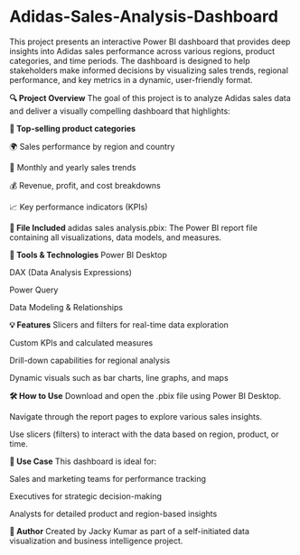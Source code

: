 # Adidas-Sales-Analysis-Dashboard

This project presents an interactive Power BI dashboard that provides deep insights into Adidas sales performance across various regions, product categories, and time periods. The dashboard is designed to help stakeholders make informed decisions by visualizing sales trends, regional performance, and key metrics in a dynamic, user-friendly format.

**🔍 Project Overview**
The goal of this project is to analyze Adidas sales data and deliver a visually compelling dashboard that highlights:

**🛒 Top-selling product categories**

🌍 Sales performance by region and country

📆 Monthly and yearly sales trends

💰 Revenue, profit, and cost breakdowns

📈 Key performance indicators (KPIs)

**📁 File Included**
adidas sales analysis.pbix: The Power BI report file containing all visualizations, data models, and measures.

**🧰 Tools & Technologies**
Power BI Desktop

DAX (Data Analysis Expressions)

Power Query

Data Modeling & Relationships

**💡 Features**
Slicers and filters for real-time data exploration

Custom KPIs and calculated measures

Drill-down capabilities for regional analysis

Dynamic visuals such as bar charts, line graphs, and maps

**🛠️ How to Use**
Download and open the .pbix file using Power BI Desktop.

Navigate through the report pages to explore various sales insights.

Use slicers (filters) to interact with the data based on region, product, or time.

**📌 Use Case**
This dashboard is ideal for:

Sales and marketing teams for performance tracking

Executives for strategic decision-making

Analysts for detailed product and region-based insights

**📎 Author**
Created by Jacky Kumar as part of a self-initiated data visualization and business intelligence project.

